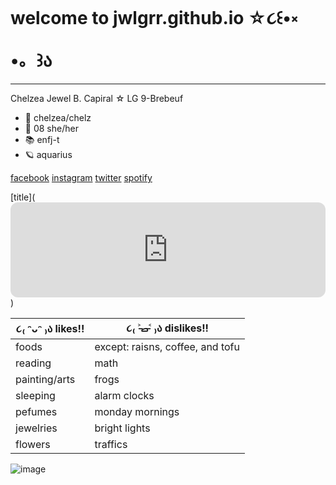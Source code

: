 # welcome to jwlgrr.github.io ☆૮꒰•༝ •。꒱ა 

-------------------------------------------------
Chelzea Jewel B. Capiral ☆  LG 9-Brebeuf 

- 💭 chelzea/chelz  
- 🎨 08 she/her 
- 📚 enfj-t 
- 🪐 aquarius 

[facebook](https://www.facebook.com/chelzea.jewel.5) [instagram](https://www.instagram.com/_chelzeacapiral) [twitter](https://www.twitter.com/_chelzeacapiral) [spotify](https://www.spotify.com/chelziedy)

[title](<iframe style="border-radius:12px" src="https://open.spotify.com/embed/track/4iZ4pt7kvcaH6Yo8UoZ4s2?utm_source=generator" width="100%" height="152" frameBorder="0" allowfullscreen="" allow="autoplay; clipboard-write; encrypted-media; fullscreen; picture-in-picture" loading="lazy"></iframe>)

 

| ૮₍ ᵔᴗᵔ ₎ა likes!! | ૮₍ ˃̵ࡇ˂̵ ₎ა dislikes!! |
| ----------- | ----------- |
| foods | except: raisns, coffee, and tofu  |
| reading | math | 
| painting/arts | frogs  |
| sleeping |  alarm clocks |
| pefumes | monday mornings  | 
| jewelries  |  bright lights | 
| flowers  |  traffics | 

![image](https://user-images.githubusercontent.com/122419116/212211603-2a7f03ac-f7b7-431b-b7ea-861a5b653c52.png)
